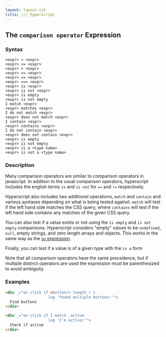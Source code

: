 ```yaml
---
layout: layout.njk
title: ///_hyperscript
---
```


## The `comparison operator` Expression

### Syntax

```ebnf
<expr> < <expr>
<expr> <= <expr>
<expr> > <expr>
<expr> >= <expr>
<expr> == <expr>
<expr> === <expr>
<expr> is <expr>
<expr> is not <expr>
<expr> is empty
<expr> is not empty
I match <expr>
<expr> matches <expr>
I do not match <expr>
<expr> does not match <expr>
I contain <expr>
<expr> contains <expr>
I do not contain <expr>
<expr> does not contain <expr>
<expr> is empty
<expr> is not empty
<expr> is a <type name>
<expr> is not a <type name>
```

### Description

Many comparison operators are similar to comparison operators in javascript.  In addition to the usual comparison operators, hyperscript includes the english terms `is` and `is not` for `==` and `!=` respectively.

Hyperscript also includes two additional operations, `match` and `contain` and various syntaxes depending on what is being tested against.  `match` will test if the left hand side matches the CSS query, where `contains` will test if the left hand side contains any matches of the given CSS query.

You can also test if a value exists or not using the `is empty` and `is not empty` comparisons.  Hyperscript considers "empty" values to be `undefined`, `null`, empty strings, and zero length arrays and objects.  This works in the same way as the [`no` expression](/expressions/no).

Finally, you can test if a value is of a given type with the `is a` form

Note that all comparison operators have the same precedence, but if multiple distinct operators are used the
expression must be parenthesized to avoid ambiguity.

### Examples

```html
<div _="on click if <button/>.length > 1 
                   log 'found multiple buttons!'">
  Find buttons
</div>

<div _="on click if I match .active
                   log 'I'm active!'">
  Check if active
</div>
```